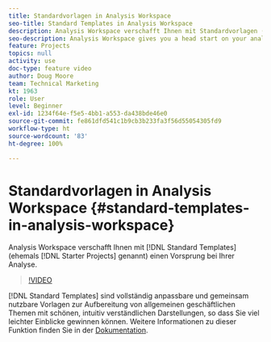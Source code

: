 ```yaml
---
title: Standardvorlagen in Analysis Workspace
seo-title: Standard Templates in Analysis Workspace
description: Analysis Workspace verschafft Ihnen mit Standardvorlagen (ehemals „Starterprojekte“ genannt) einen Vorsprung bei Ihrer Analyse.
seo-description: Analysis Workspace gives you a head start on your analysis with Standard Templates (formerly called Starter Projects)
feature: Projects
topics: null
activity: use
doc-type: feature video
author: Doug Moore
team: Technical Marketing
kt: 1963
role: User
level: Beginner
exl-id: 1234f64e-f5e5-4bb1-a553-da438bde46e0
source-git-commit: fe861dfd541c1b9cb3b233fa3f56d55054305fd9
workflow-type: ht
source-wordcount: '83'
ht-degree: 100%

---
```


# Standardvorlagen in Analysis Workspace {#standard-templates-in-analysis-workspace}

Analysis Workspace verschafft Ihnen mit [!DNL Standard Templates] (ehemals [!DNL Starter Projects] genannt) einen Vorsprung bei Ihrer Analyse.

>[!VIDEO](https://video.tv.adobe.com/v/23960/?quality=12)

[!DNL Standard Templates] sind vollständig anpassbare und gemeinsam nutzbare Vorlagen zur Aufbereitung von allgemeinen geschäftlichen Themen mit schönen, intuitiv verständlichen Darstellungen, so dass Sie viel leichter Einblicke gewinnen können. Weitere Informationen zu dieser Funktion finden Sie in der [Dokumentation](https://experienceleague.adobe.com/docs/analytics/analyze/analysis-workspace/build-workspace-project/starter-projects.html?lang=de).

